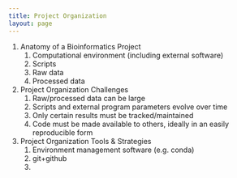 ```yaml
---
title: Project Organization
layout: page
---
```


1. Anatomy of a Bioinformatics Project
    1. Computational environment (including external software)
    2. Scripts
    3. Raw data
    4. Processed data
2. Project Organization Challenges
    1. Raw/processed data can be large
    2. Scripts and external program parameters evolve over time
    3. Only certain results must be tracked/maintained
    4. Code must be made available to others, ideally in an easily reproducible
    form
3. Project Organization Tools & Strategies
    1. Environment management software (e.g. conda)
    2. git+github
    3. 
